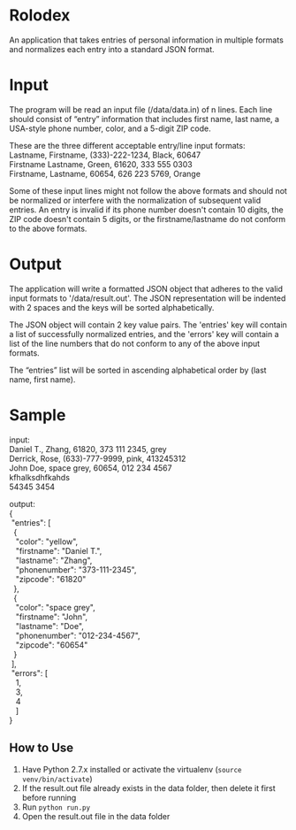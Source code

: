 # Rolodex

An application that takes entries of personal information in multiple formats and normalizes each entry into a standard JSON format.

# Input

The program will be read an input file (/data/data.in) of n lines. Each line should consist of “entry” information that includes first name, last name, a USA-style phone number, color, and a 5-digit ZIP code.

These are the three different acceptable entry/line input formats: <br />
Lastname, Firstname, (333)-222-1234, Black, 60647 <br />
Firstname Lastname, Green, 61620, 333 555 0303 <br />
Firstname, Lastname, 60654, 626 223 5769, Orange 

Some of these input lines might not follow the above formats and should not be normalized or interfere with the normalization of subsequent valid entries. An entry is invalid if its phone number doesn't contain 10 digits, the ZIP code doesn't contain 5 digits, or the firstname/lastname do not conform to the above formats. 

# Output
The application will write a formatted JSON object that adheres to the valid input formats to '/data/result.out'. The JSON representation will be indented with 2 spaces and the keys will be sorted alphabetically.

The JSON object will contain 2 key value pairs. The 'entries' key will contain a list of successfully normalized entries, and the 'errors' key will contain a list of the line numbers that do not conform to any of the above input formats.

The “entries” list will be sorted in ascending alphabetical order by (last name, first name).

# Sample

input: <br />
Daniel T., Zhang, 61820, 373 111 2345, grey <br />
Derrick, Rose, (633)-777-9999, pink, 413245312 <br />
John Doe, space grey, 60654, 012 234 4567 <br />
kfhalksdhfkahds <br />
54345 3454 <br />

output: <br />
{ <br />
  &nbsp;"entries": [ <br />
  &nbsp;&nbsp;{ <br />
  &nbsp;&nbsp;&nbsp;"color": "yellow", <br />
  &nbsp;&nbsp;&nbsp;"firstname": "Daniel T.", <br />
  &nbsp;&nbsp;&nbsp;"lastname": "Zhang", <br />
  &nbsp;&nbsp;&nbsp;"phonenumber": "373-111-2345", <br />
  &nbsp;&nbsp;&nbsp;"zipcode": "61820" <br />
  &nbsp;&nbsp;}, <br />
  &nbsp;&nbsp;{ <br />
  &nbsp;&nbsp;&nbsp;"color": "space grey", <br />
  &nbsp;&nbsp;&nbsp;"firstname": "John", <br />
  &nbsp;&nbsp;&nbsp;"lastname": "Doe", <br />
  &nbsp;&nbsp;&nbsp;"phonenumber": "012-234-4567", <br />
  &nbsp;&nbsp;&nbsp;"zipcode": "60654" <br />
  &nbsp;&nbsp;}  <br />
  &nbsp;], <br />
  &nbsp;"errors": [ <br />
  &nbsp;&nbsp;&nbsp;1, <br />
  &nbsp;&nbsp;&nbsp;3, <br />
  &nbsp;&nbsp;&nbsp;4 <br />
  &nbsp;&nbsp;&nbsp;] <br />
} <br />

## How to Use
1. Have Python 2.7.x installed or activate the virtualenv (```source venv/bin/activate```)
2. If the result.out file already exists in the data folder, then delete it first before running
3. Run ``python run.py``
4. Open the result.out file in the data folder
